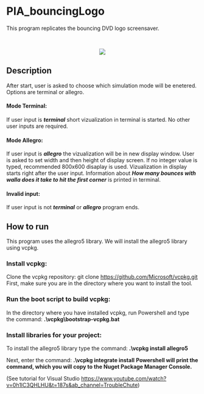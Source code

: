 # PIA_bouncingLogo
This program replicates the bouncing DVD logo screensaver.

<br/>
<p align="center">
  <img src="https://media1.giphy.com/media/02fzO2B9FwQ1GHD5I5/giphy.gif" />
</p>

## Description
After start, user is asked to choose which simulation mode will be enetered. Options are terminal or allegro.
#### Mode Terminal:
If user input is ***terminal*** short vizualization in terminal is started. No other user inputs are required.
#### Mode Allegro:
If user input is ***allegro*** the vizualization will be in new display window. User is asked to set width and then height of display screen. If no integer value is typed, recommended 800x600 disaplay is used.
Vizualization in display starts right after the user input. Information about ***How many bounces with walla does it take to hit the first corner*** is printed in terminal.
#### Invalid input:
If user input is not ***terminal*** or ***allegro*** program ends.

## How to run
This program uses the allegro5 library. We will install the allegro5 library using vcpkg.
### Install vcpkg:
Clone the vcpkg repository: git clone https://github.com/Microsoft/vcpkg.git \
First, make sure you are in the directory where you want to install the tool.
### Run the boot script to build vcpkg:
In the directory where you have installed vcpkg, run Powershell and type the command:  **.\vcpkg\bootstrap-vcpkg.bat**
### Install libraries for your project:
To install the allegro5 library type the command: **.\vcpkg install allegro5**

Next, enter the command: **.\vcpkg integrate install**
**Powershell will print the command, which you will copy to the Nuget Package Manager Console.**

(See tutorial for Visual Studio https://www.youtube.com/watch?v=0h1lC3QHLHU&t=187s&ab_channel=TroubleChute)
